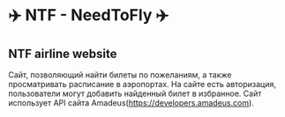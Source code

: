 # ✈️ NTF - NeedToFly ✈️
## NTF airline website
Сайт, позволяющий найти билеты по пожеланиям, а также просматривать расписание в аэропортах. На сайте есть авторизация, пользователи могут добавить найденный билет в избранное. Сайт использует API сайта Amadeus(https://developers.amadeus.com).

